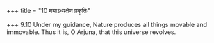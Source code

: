 +++
title = "10 मयाऽध्यक्षेण प्रकृतिः"

+++
9.10 Under my guidance, Nature produces all things movable and
immovable. Thus it is, O Arjuna, that this universe revolves.
